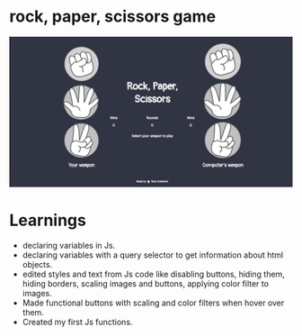# rock, paper, scissors game

<img src="./images/finalapp.jpeg"/>

# Learnings
- declaring variables in Js.
- declaring variables with a query selector to get information about html objects.
- edited styles and text from Js code like disabling buttons, hiding them, hiding borders, scaling images and buttons, applying color filter to images.
- Made functional buttons with scaling and color filters when hover over them.
- Created my first Js functions.
